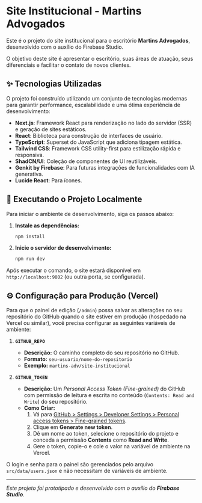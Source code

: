 # Site Institucional - Martins Advogados

Este é o projeto do site institucional para o escritório **Martins Advogados**, desenvolvido com o auxílio do Firebase Studio.

O objetivo deste site é apresentar o escritório, suas áreas de atuação, seus diferenciais e facilitar o contato de novos clientes.

## ✨ Tecnologias Utilizadas

O projeto foi construído utilizando um conjunto de tecnologias modernas para garantir performance, escalabilidade e uma ótima experiência de desenvolvimento:

- **Next.js**: Framework React para renderização no lado do servidor (SSR) e geração de sites estáticos.
- **React**: Biblioteca para construção de interfaces de usuário.
- **TypeScript**: Superset do JavaScript que adiciona tipagem estática.
- **Tailwind CSS**: Framework CSS utility-first para estilização rápida e responsiva.
- **ShadCN/UI**: Coleção de componentes de UI reutilizáveis.
- **Genkit by Firebase**: Para futuras integrações de funcionalidades com IA generativa.
- **Lucide React**: Para ícones.

## 🚀 Executando o Projeto Localmente

Para iniciar o ambiente de desenvolvimento, siga os passos abaixo:

1.  **Instale as dependências:**
    ```bash
    npm install
    ```

2.  **Inicie o servidor de desenvolvimento:**
    ```bash
    npm run dev
    ```

Após executar o comando, o site estará disponível em `http://localhost:9002` (ou outra porta, se configurada).

## ⚙️ Configuração para Produção (Vercel)

Para que o painel de edição (`/admin`) possa salvar as alterações no seu repositório do GitHub quando o site estiver em produção (hospedado na Vercel ou similar), você precisa configurar as seguintes variáveis de ambiente:

1.  **`GITHUB_REPO`**
    -   **Descrição:** O caminho completo do seu repositório no GitHub.
    -   **Formato:** `seu-usuario/nome-do-repositorio`
    -   **Exemplo:** `martins-adv/site-institucional`

2.  **`GITHUB_TOKEN`**
    -   **Descrição:** Um *Personal Access Token (Fine-grained)* do GitHub com permissão de leitura e escrita no conteúdo (`Contents: Read and Write`) do seu repositório.
    -   **Como Criar:**
        1.  Vá para [GitHub > Settings > Developer Settings > Personal access tokens > Fine-grained tokens](https://github.com/settings/tokens?type=beta).
        2.  Clique em **Generate new token**.
        3.  Dê um nome ao token, selecione o repositório do projeto e conceda a permissão **Contents** como **Read and Write**.
        4.  Gere o token, copie-o e cole o valor na variável de ambiente na Vercel.

O login e senha para o painel são gerenciados pelo arquivo `src/data/users.json` e não necessitam de variáveis de ambiente.

---

*Este projeto foi prototipado e desenvolvido com o auxílio do **Firebase Studio**.*

